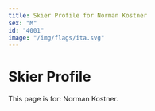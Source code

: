 ```yaml
---
title: Skier Profile for Norman Kostner
sex: "M"
id: "4001"
image: "/img/flags/ita.svg" 
---
```


# Skier Profile

This page is for: Norman Kostner.
    
